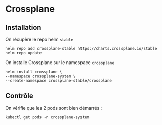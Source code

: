 # Crossplane

## Installation

On récupère le repo helm `stable` 

    helm repo add crossplane-stable https://charts.crossplane.io/stable
    helm repo update

On installe Crossplane sur le namespace `crossplane`

    helm install crossplane \
    --namespace crossplane-system \
    --create-namespace crossplane-stable/crossplane 


## Contrôle

On vérifie que les 2 pods sont bien démarrés : 

    kubectl get pods -n crossplane-system